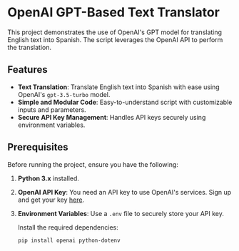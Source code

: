 # OpenAI GPT-Based Text Translator

This project demonstrates the use of OpenAI's GPT model for translating English text into Spanish. The script leverages the OpenAI API to perform the translation.

## Features

- **Text Translation**: Translate English text into Spanish with ease using OpenAI's `gpt-3.5-turbo` model.
- **Simple and Modular Code**: Easy-to-understand script with customizable inputs and parameters.
- **Secure API Key Management**: Handles API keys securely using environment variables.

## Prerequisites

Before running the project, ensure you have the following:

1. **Python 3.x** installed.
2. **OpenAI API Key**: You need an API key to use OpenAI's services. Sign up and get your key [here](https://platform.openai.com/signup/).
3. **Environment Variables**: Use a `.env` file to securely store your API key.

   Install the required dependencies:

   ```bash
   pip install openai python-dotenv
